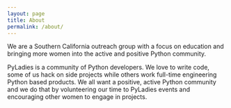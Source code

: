```yaml
---
layout: page
title: About
permalink: /about/
---
```


We are a Southern California outreach group with a focus on education and bringing more women into the active and positive Python community.

PyLadies is a community of Python developers. We love to write code, some of us hack on side projects while others work full-time engineering Python based products. We all want a positive, active Python community and we do that by volunteering our time to PyLadies events and encouraging other women to engage in projects. 
